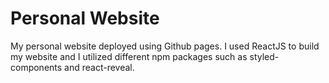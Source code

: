 # Personal Website

My personal website deployed using Github pages. I used ReactJS to build my website and I utilized different npm packages such as styled-components and react-reveal. 




